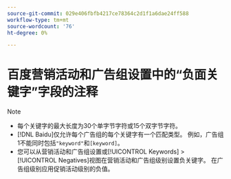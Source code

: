 ```yaml
---
source-git-commit: 029e406fbfb4217ce78364c2d1f1a6dae24ff588
workflow-type: tm+mt
source-wordcount: '76'
ht-degree: 0%

---
```

# 百度营销活动和广告组设置中的“负面关键字”字段的注释

>[!NOTE]
>
>* 每个关键字的最大长度为30个单字节字符或15个双字节字符。
>* [!DNL Baidu]仅允许每个广告组的每个关键字有一个匹配类型。 例如，广告组1不能同时包括`"keyword"`和`[keyword]`。
>* 您可以从营销活动和广告组设置或[!UICONTROL Keywords] > [!UICONTROL Negatives]视图在营销活动和广告组级别设置负关键字。 在广告组级别应用促销活动级别的负值。
